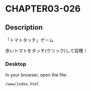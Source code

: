 # CHAPTER03-026

## Description

「トマトタッチ」ゲーム

赤いトマトをタッチ(クリック)して収穫！

### Desktop

In your browser, open the file:

    /www/index.html

